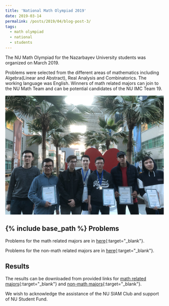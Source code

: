 ```yaml
---
title: 'National Math Olympiad 2019'
date: 2019-03-14
permalink: /posts/2019/04/blog-post-3/
tags:
  - math olympiad
  - national
  - students
---
```


The NU Math Olympiad for the Nazarbayev University students was organized on March 2019.

Problems were selected from the different areas of mathematics including Algebra(Linear and Abstract), Real Analysis and Combinatorics. The working language was English. 
Winners of math related majors can join to the NU Math Team and can be potential candidates of the NU IMC Team 19.
 
![alt text](/files/posts/Rep_Olympiad/Group_photo.jpg "NU Math Team")
 
	 
{% include base_path %}
Problems
-------

Problems for the math related majors are in [here](/files/posts/NU_Math_Olympiad/NU_olympiad_Spring19.pdf){:target="_blank"}.

Problems for the non-math related majors are in [here](/files/posts/NU_Math_Olympiad/Non_math_olympiad_NU_Spring19.pdf){:target="_blank"}.

Results
------
The results can be downloaded from provided links for [math related majors](/files/posts/NU_Math_Olympiad/Results_Math.pdf){:target="_blank"} and [non-math majors](/files/posts/NU_Math_Olympiad/Results_Non_math.pdf){:target="_blank"}.

We wish to acknowledge the assistance of the NU SIAM Club and support of NU Student Fund.
